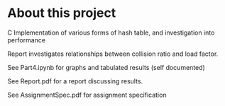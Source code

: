 # About this project

C Implementation of various forms of hash table, and investigation into performance

Report investigates relationships between collision ratio and load factor. 

See Part4.ipynb for graphs and tabulated results (self documented)

See Report.pdf for a report discussing results. 

See AssignmentSpec.pdf for assignment specification
